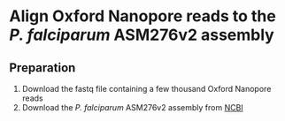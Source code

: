 # Align Oxford Nanopore reads to the *P. falciparum* ASM276v2 assembly 

## Preparation
1. Download the fastq file containing a few thousand Oxford Nanopore reads
2. Download the *P. falciparum* ASM276v2 assembly from [NCBI](https://www.ncbi.nlm.nih.gov/assembly/?term=txid36329[Organism:noexp)











